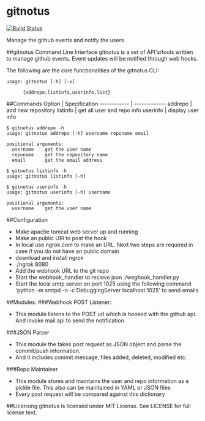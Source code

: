gitnotus
=======================
[![Build Status](https://drone.io/github.com/dineshappavoo/gitnotus/status.png)](https://drone.io/github.com/dineshappavoo/gitnotus/latest)

Manage the github events and notify the users


##gitnotus Command Line Interface
gitnotus is a set of API's/tools written to manage github events. Event updates will be notified through web hooks.

The following are the core functionalities of the gitnotus CLI:
```
usage: gitnotus [-h] [-v]
               
	  {addrepo,listinfo,userinfo,list}
```

##Commands
Option | Specification
------------ | -------------
addrepo | add new repository
listinfo | get all user and repo info
userinfo | display user info

```
$ gitnotus addrepo -h
usage: gitnotus addrepo [-h] username reponame email

positional arguments:
  username    get the user name
  reponame    get the repository name
  email       get the email address

$ gitnotus listinfo -h
usage: gitnotus listinfo [-h]

$ gitnotus userinfo -h
usage: gitnotus userinfo [-h] username

positional arguments:
  username    get the user name

```

##Configuration
- Make apache tomcat web server up and running
- Make an public URl to post the hook
- In local use ngrok.com to make an URL. Next two steps are required in case if you do not have an public domain
- download and install ngrok
- ./ngrok 8080
- Add the webhook URL to the git repo
- Start the webhook_handler to recieve json ./weghook_handler.py
- Start the local smtp server on port 1025 using the following command 'python -m smtpd -n -c DebuggingServer localhost:1025' to send emails 

##Modules:
###Webhook POST Listener:
* This module listens to the POST url which is hooked with the github api. And invoke mail api to send the notification

###JSON Parser 
* This module the takes post request as JSON object and parse the commit/push information. 
* And it includes commit message, files added, deleted, modified etc.

###Repo Maintainer 
* This module stores and maintains the user and repo information as a pickle file. This also can be maintained in YAML or JSON files
* Every post request will be compared against this dictionary


##Licensing
gitnotus is licensed under MIT License. See LICENSE for full license text.

